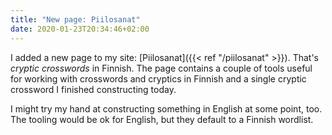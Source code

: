 ```yaml
---
title: "New page: Piilosanat"
date: 2020-01-23T20:34:46+02:00
---
```


I added a new page to my site: [Piilosanat]({{< ref "/piilosanat" >}}). That's *cryptic crosswords* in Finnish. The page contains a couple of tools useful for working with crosswords and cryptics in Finnish and a single cryptic crossword I finished constructing today.

I might try my hand at constructing something in English at some point, too. The tooling would be ok for English, but they default to a Finnish wordlist.

